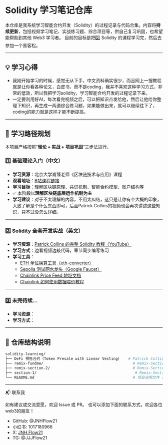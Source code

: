# Solidity 学习笔记仓库

本仓库是我系统学习智能合约开发（Solidity）的过程记录与代码合集。内容将**持续更新**，包括视频学习笔记、实战练习题、综合项目等，供自己复习巩固，也希望能帮助到其他 Web3 学习者。
目前的目标是把2️⃣ Solidity 的课程学习完，然后去参加一个黑客松。

---

## 💡 学习心得

- 我刚开始学习的时候，感觉无从下手，中文资料确实很少，而且网上一搜教程就是让你看各种论文，白皮书，而不是coding，我并不喜欢这种学习方式，非常的低效，所以我把学习solidity，学习智能合约开发的过程记录下来。
- 一定要利用好AI，每次看完视频之后，可以把知识点发给他，然后让他给你整理下知识，再生成一两道综合练习题，如果能做出来，就可以继续往下了，coding的能力就是这样才能不断提高。
---

## 🧭 学习路径规划

本项目严格按照“**理论 + 实战 + 项目巩固**”三步法进行。

### 1️⃣ 基础理论入门（中文）

- **学习资源**：北京大学肖臻老师《区块链技术与应用》课程  
- **观看地址**：[B站课程链接](https://www.bilibili.com/video/BV1Vt411X7JF?p=26)  
- **学习目标**：理解区块链原理、共识机制、智能合约模型、账户结构等  
- ✅ 本阶段以**理解区块链底层运作机制为主**
- **学习建议**：对于不太理解的内容，不用太纠结，这只是让你有个大概的印象，大致了解是个什么东西即可，后面Patrick Collins的视频也会再次讲述这些知识，只不过没怎么详细。

---

### 2️⃣ Solidity 全套开发实战（英文）

- **学习资源**：[Patrick Collins 的完整 Solidity 教程（YouTube）](https://www.youtube.com/watch?v=-1GB6m39-rM&t=24284s)  
- **学习方式**：边看视频边敲代码，章节同步编写练习
- **学习工具**：
  - [ETH 单位换算工具（eth-converter）](https://eth-converter.com/)
  - [Sepolia 测试网水龙头（Google Faucet）](https://cloud.google.com/application/web3/faucet/ethereum/sepolia)
  - [Chainlink Price Feed 地址文档](https://docs.chain.link/data-feeds/price-feeds/addresses?page=1&testnetPage=1)
  - [Chainlink 如何使用数据喂价教程](https://docs.chain.link/data-feeds/using-data-feeds)

---

### 3️⃣ 未完待续...

- **学习资源**：
- **学习方式**： 

---

## 📂 仓库结构说明

```bash
solidity-learning/
├── DeFi 预售合约（Token Presale with Linear Vesting）   # Patrick Collins Remix课程 综合练习：DeFi 预售合约（带线性解锁）
├── remix-fundme/                                        # Remix-Section 3：CryptoCrowdfund 练习
├── remix-section-2/                                     # Remix-Section 2：数据位置与存储练习（Storage、Memory）
├── section-1/                                            # Remix-Section 1：Solidity 基础语法练习（Hello World）
└── README.md                                            # 项目说明文件（当前这个文档）

```
---
📬 联系我

如有建议或交流意愿，欢迎 Issue 或 PR。
也可以添加下面的联系方式，欢迎各位web3的朋友！

- GitHub: @JNHFlow21
- 小红书: 1017180966
- X: [JNH.Flow21](https://x.com/jerry4junhao)
- TG: @JJJFlow21
